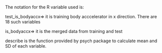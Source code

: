 The notation for the R variable used is:

test_is_bodyaccx=> it is training body acccelerator in x direction. There are 18 such variables

is_bodyaccx=> it is the merged data from training and test

describe is the function provided by psych package to calculate mean and SD of each variable.




